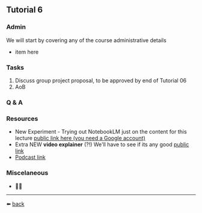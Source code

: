 ## Tutorial 6

### Admin
We will start by covering any of the course administrative details
* item here


### Tasks
1. Discuss group project proposal, to be approved by end of Tutorial 06
2. AoB

### Q & A

### Resources
* New Experiment - Trying out NotebookLM just on the content for this lecture [public link here (you need a Google account)]()
* Extra NEW **video explainer** (?!) We'll have to see if its any good [public link]()
* [Podcast link]()
  
### Miscelaneous
* 🤷‍♂️

---
⬅️ [back](/../../)
